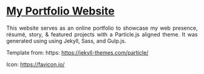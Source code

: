 # <a href="https://ro-stack.github.io" target="_blank">My Portfolio Website</a>



 <p align="justify">This website serves as an online portfolio to showcase my web presence, résumé, story, & featured projects with a Particle.js aligned theme. It was generated using using Jekyll, Sass, and Gulp.js.</p>



Template from: https:	https://jekyll-themes.com/particle/ 

Icon:					https://favicon.io/
